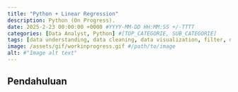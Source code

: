 ```yaml
---
title: "Python + Linear Regression"
description: Python (On Progress).
date: 2025-2-23 00:00:00 +0000 #YYYY-MM-DD HH:MM:SS +/-TTTT
categories: [Data Analyst, Python] #[TOP_CATEGORIE, SUB_CATEGORIE]
tags: [data understanding, data cleaning, data visualization, filter, data modelling] # TAG names should always be lowercase
image: /assets/gif/workinprogress.gif #/path/to/image
alt: #"Image alt text"
---
```


## Pendahuluan
<!-- https://www.kaggle.com/datasets/asahu40/walmart-data-analysis-and-forcasting/data -->